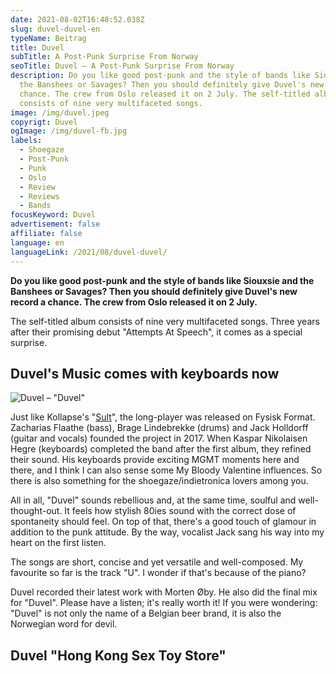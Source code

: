 ```yaml
---
date: 2021-08-02T16:48:52.038Z
slug: duvel-duvel-en
typeName: Beitrag
title: Duvel
subTitle: A Post-Punk Surprise From Norway
seoTitle: Duvel – A Post-Punk Surprise From Norway
description: Do you like good post-punk and the style of bands like Siouxsie and
  the Banshees or Savages? Then you should definitely give Duvel's new record a
  chance. The crew from Oslo released it on 2 July. The self-titled album
  consists of nine very multifaceted songs.
image: /img/duvel.jpeg
copyrigt: Duvel
ogImage: /img/duvel-fb.jpg
labels:
  - Shoegaze
  - Post-Punk
  - Punk
  - Oslo
  - Review
  - Reviews
  - Bands
focusKeyword: Duvel
advertisement: false
affiliate: false
language: en
languageLink: /2021/08/duvel-duvel/
---
```

**Do you like good post-punk and the style of bands like Siouxsie and the Banshees or Savages? Then you should definitely give Duvel's new record a chance. The crew from Oslo released it on 2 July.**

The self-titled album consists of nine very multifaceted songs. Three years after their promising debut "Attempts At Speech", it comes as a special surprise.

## Duvel's Music comes with keyboards now

![Duvel – "Duvel"](/img/duvel-cover.jpeg "Duvel – \"Duvel\"")

Just like Kollapse's "[Sult](/2021/06/kollapse-sult-en/)", the long-player was released on Fysisk Format. Zacharias Flaathe (bass), Brage Lindebrekke (drums) and Jack Holldorff (guitar and vocals) founded the project in 2017. When Kaspar Nikolaisen Hegre (keyboards) completed the band after the first album, they refined their sound. His keyboards provide exciting MGMT moments here and there, and I think I can also sense some My Bloody Valentine influences. So there is also something for the shoegaze/indietronica lovers among you.

All in all, "Duvel" sounds rebellious and, at the same time, soulful and well-thought-out. It feels how stylish 80ies sound with the correct dose of spontaneity should feel. On top of that, there's a good touch of glamour in addition to the punk attitude. By the way, vocalist Jack sang his way into my heart on the first listen.

The songs are short, concise and yet versatile and well-composed. My favourite so far is the track "U". I wonder if that's because of the piano?

Duvel recorded their latest work with Morten Øby. He also did the final mix for "Duvel". Please have a listen; it's really worth it! If you were wondering: "Duvel" is not only the name of a Belgian beer brand, it is also the Norwegian word for devil.

## Duvel "Hong Kong Sex Toy Store"

<YouTube id="t5ZBEPNA7W8" />